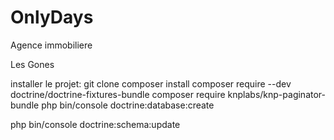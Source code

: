 # OnlyDays
Agence immobiliere

Les Gones

installer le projet:
  git clone
  composer install
  composer require --dev doctrine/doctrine-fixtures-bundle
  composer require knplabs/knp-paginator-bundle
  php bin/console doctrine:database:create

  php bin/console doctrine:schema:update 

